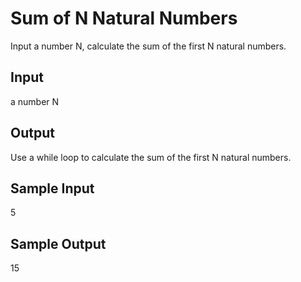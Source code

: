 # Sum of N Natural Numbers

Input a number N, calculate the sum of the first N natural numbers.


## Input
a number N

## Output
Use a while loop to calculate the sum of the first N natural numbers.

## Sample Input
5

## Sample Output
15

